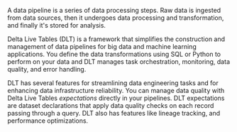 A data pipeline is a series of data processing steps. Raw data is ingested from data sources, then it undergoes data processing and transformation, and finally it's stored for analysis.

Delta Live Tables (DLT) is a framework that simplifies the construction and management of data pipelines for big data and machine learning applications. You define the data transformations using SQL or Python to perform on your data and DLT manages task orchestration, monitoring, data quality, and error handling.  

DLT has several features for streamlining data engineering tasks and for enhancing data infrastructure reliability. You can manage data quality with Delta Live Tables *expectations* directly in your pipelines. DLT expectations are dataset declarations that apply data quality checks on each record passing through a query. DLT also has features like lineage tracking, and performance optimizations.
